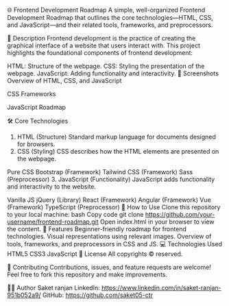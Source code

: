 🌐 Frontend Development Roadmap
A simple, well-organized Frontend Development Roadmap that outlines the core technologies—HTML, CSS, and JavaScript—and their related tools, frameworks, and preprocessors.

📝 Description
Frontend development is the practice of creating the graphical interface of a website that users interact with. This project highlights the foundational components of frontend development:

HTML: Structure of the webpage.
CSS: Styling the presentation of the webpage.
JavaScript: Adding functionality and interactivity.
📸 Screenshots
Overview of HTML, CSS, and JavaScript


CSS Frameworks


JavaScript Roadmap


🛠️ Core Technologies
1. HTML (Structure)
Standard markup language for documents designed for browsers.
2. CSS (Styling)
CSS describes how the HTML elements are presented on the webpage.

Pure CSS
Bootstrap (Framework)
Tailwind CSS (Framework)
Sass (Preprocessor)
3. JavaScript (Functionality)
JavaScript adds functionality and interactivity to the website.

Vanilla JS
jQuery (Library)
React (Framework)
Angular (Framework)
Vue (Framework)
TypeScript (Preprocessor)
🚀 How to Use
Clone this repository to your local machine:
bash
Copy code
git clone https://github.com/your-username/frontend-roadmap.git
Open index.html in your browser to view the content.
🌟 Features
Beginner-friendly roadmap for frontend technologies.
Visual representations using relevant images.
Overview of tools, frameworks, and preprocessors in CSS and JS.
💻 Technologies Used
HTML5
CSS3
JavaScript
📜 License
All copyrights © reserved.

🤝 Contributing
Contributions, issues, and feature requests are welcome!
Feel free to fork this repository and make improvements.

👨‍💻 Author
Saket ranjan
LinkedIn: https://www.linkedin.com/in/saket-ranjan-951b052a9/
GitHub: https://github.com/saket05-ctr
